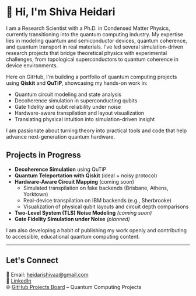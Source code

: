 # 👋 Hi, I'm Shiva Heidari

I am a Research Scientist with a Ph.D. in Condensed Matter Physics, currently transitioning into the quantum computing industry. My expertise lies in modeling quantum and semiconductor devices, quantum coherence, and quantum transport in real materials. I've led several simulation-driven research projects that bridge theoretical physics with experimental challenges, from topological superconductors to quantum coherence in device environments.

Here on GitHub, I'm building a portfolio of quantum computing projects using **Qiskit** and **QuTiP**, showcasing my hands-on work in:

- Quantum circuit modeling and state analysis  
- Decoherence simulation in superconducting qubits 
- Gate fidelity and qubit reliability under noise  
- Hardware-aware transpilation and layout visualization  
- Translating physical intuition into simulation-driven insight

I am passionate about turning theory into practical tools and code that help advance next-generation quantum hardware.


## Projects in Progress

- **Decoherence Simulation** using QuTiP  
- **Quantum Teleportation with Qiskit** (ideal + noisy protocol)  
- **Hardware-Aware Circuit Mapping**  (coming soon)
  - Simulated transpilation on fake backends (Brisbane, Athens, Yorktown)  
  - Real-device transpilation on IBM backends (e.g., Sherbrooke)  
  - Visualization of physical qubit layouts and circuit depth comparisons  
- **Two-Level System (TLS) Noise Modeling** *(coming soon)*  
- **Gate Fidelity Simulation under Noise** *(planned)*  

I am also developing a habit of publishing my work openly and contributing to accessible, educational quantum computing content.

---

## Let's Connect

📧 Email: heidarishivaa@gmail.com  
🔗 [LinkedIn](https://www.linkedin.com/in/shivaheidari)  
🌐 [GitHub Projects Board](https://github.com/users/Shiva-Heidari/projects/1) – Quantum Computing Projects  
